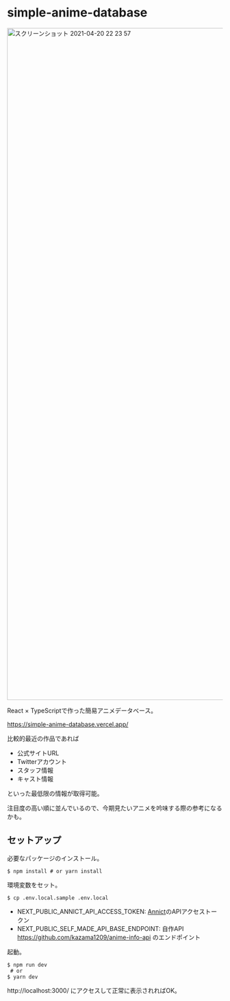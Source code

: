 # simple-anime-database

<img width="1565" alt="スクリーンショット 2021-04-20 22 23 57" src="https://user-images.githubusercontent.com/51913879/115406302-0029d600-a22a-11eb-890f-9dbfb29e2788.png">

React × TypeScriptで作った簡易アニメデータベース。

https://simple-anime-database.vercel.app/

比較的最近の作品であれば

- 公式サイトURL
- Twitterアカウント
- スタッフ情報
- キャスト情報

といった最低限の情報が取得可能。

注目度の高い順に並んでいるので、今期見たいアニメを吟味する際の参考になるかも。

## セットアップ

必要なパッケージのインストール。

```
$ npm install # or yarn install
```

環境変数をセット。

```
$ cp .env.local.sample .env.local
```

- NEXT_PUBLIC_ANNICT_API_ACCESS_TOKEN: [Annict](https://developers.annict.jp/)のAPIアクセストークン
- NEXT_PUBLIC_SELF_MADE_API_BASE_ENDPOINT: 自作API https://github.com/kazama1209/anime-info-api のエンドポイント

起動。

```
$ npm run dev
 # or
$ yarn dev
```

http://localhost:3000/ にアクセスして正常に表示されればOK。
